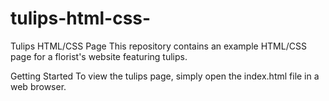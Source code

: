 # tulips-html-css-
Tulips HTML/CSS Page
This repository contains an example HTML/CSS page for a florist's website featuring tulips.

Getting Started
To view the tulips page, simply open the index.html file in a web browser.
